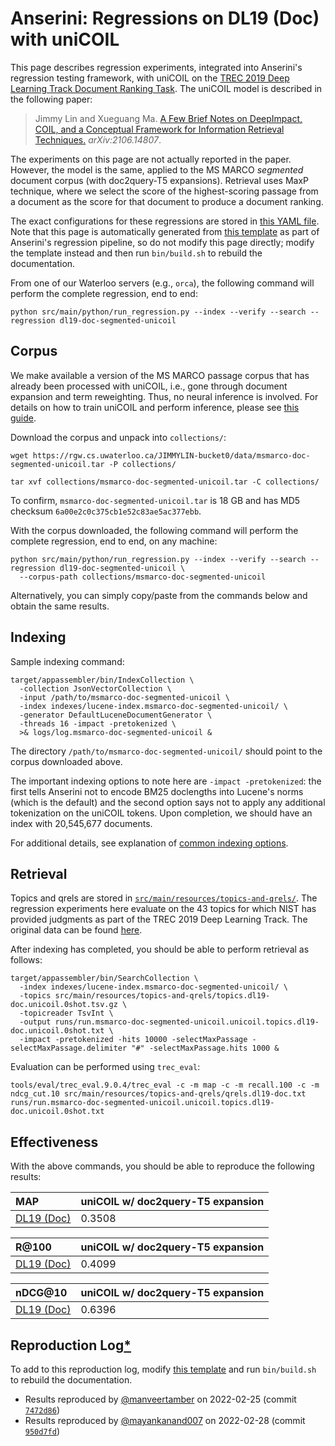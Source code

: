 # Anserini: Regressions on DL19 (Doc) with uniCOIL

This page describes regression experiments, integrated into Anserini's regression testing framework, with uniCOIL on the [TREC 2019 Deep Learning Track Document Ranking Task](https://trec.nist.gov/data/deep2019.html).
The uniCOIL model is described in the following paper:

> Jimmy Lin and Xueguang Ma. [A Few Brief Notes on DeepImpact, COIL, and a Conceptual Framework for Information Retrieval Techniques.](https://arxiv.org/abs/2106.14807) _arXiv:2106.14807_.

The experiments on this page are not actually reported in the paper.
However, the model is the same, applied to the MS MARCO _segmented_ document corpus (with doc2query-T5 expansions).
Retrieval uses MaxP technique, where we select the score of the highest-scoring passage from a document as the score for that document to produce a document ranking.

The exact configurations for these regressions are stored in [this YAML file](../src/main/resources/regression/dl19-doc-segmented-unicoil.yaml).
Note that this page is automatically generated from [this template](../src/main/resources/docgen/templates/dl19-doc-segmented-unicoil.template) as part of Anserini's regression pipeline, so do not modify this page directly; modify the template instead and then run `bin/build.sh` to rebuild the documentation.

From one of our Waterloo servers (e.g., `orca`), the following command will perform the complete regression, end to end:

```
python src/main/python/run_regression.py --index --verify --search --regression dl19-doc-segmented-unicoil
```

## Corpus

We make available a version of the MS MARCO passage corpus that has already been processed with uniCOIL, i.e., gone through document expansion and term reweighting.
Thus, no neural inference is involved.
For details on how to train uniCOIL and perform inference, please see [this guide](https://github.com/luyug/COIL/tree/main/uniCOIL).

Download the corpus and unpack into `collections/`:

```
wget https://rgw.cs.uwaterloo.ca/JIMMYLIN-bucket0/data/msmarco-doc-segmented-unicoil.tar -P collections/

tar xvf collections/msmarco-doc-segmented-unicoil.tar -C collections/
```

To confirm, `msmarco-doc-segmented-unicoil.tar` is 18 GB and has MD5 checksum `6a00e2c0c375cb1e52c83ae5ac377ebb`.

With the corpus downloaded, the following command will perform the complete regression, end to end, on any machine:

```
python src/main/python/run_regression.py --index --verify --search --regression dl19-doc-segmented-unicoil \
  --corpus-path collections/msmarco-doc-segmented-unicoil
```

Alternatively, you can simply copy/paste from the commands below and obtain the same results.

## Indexing

Sample indexing command:

```
target/appassembler/bin/IndexCollection \
  -collection JsonVectorCollection \
  -input /path/to/msmarco-doc-segmented-unicoil \
  -index indexes/lucene-index.msmarco-doc-segmented-unicoil/ \
  -generator DefaultLuceneDocumentGenerator \
  -threads 16 -impact -pretokenized \
  >& logs/log.msmarco-doc-segmented-unicoil &
```

The directory `/path/to/msmarco-doc-segmented-unicoil/` should point to the corpus downloaded above.

The important indexing options to note here are `-impact -pretokenized`: the first tells Anserini not to encode BM25 doclengths into Lucene's norms (which is the default) and the second option says not to apply any additional tokenization on the uniCOIL tokens.
Upon completion, we should have an index with 20,545,677 documents.

For additional details, see explanation of [common indexing options](common-indexing-options.md).

## Retrieval

Topics and qrels are stored in [`src/main/resources/topics-and-qrels/`](../src/main/resources/topics-and-qrels/).
The regression experiments here evaluate on the 43 topics for which NIST has provided judgments as part of the TREC 2019 Deep Learning Track.
The original data can be found [here](https://trec.nist.gov/data/deep2019.html).

After indexing has completed, you should be able to perform retrieval as follows:

```
target/appassembler/bin/SearchCollection \
  -index indexes/lucene-index.msmarco-doc-segmented-unicoil/ \
  -topics src/main/resources/topics-and-qrels/topics.dl19-doc.unicoil.0shot.tsv.gz \
  -topicreader TsvInt \
  -output runs/run.msmarco-doc-segmented-unicoil.unicoil.topics.dl19-doc.unicoil.0shot.txt \
  -impact -pretokenized -hits 10000 -selectMaxPassage -selectMaxPassage.delimiter "#" -selectMaxPassage.hits 1000 &
```

Evaluation can be performed using `trec_eval`:

```
tools/eval/trec_eval.9.0.4/trec_eval -c -m map -c -m recall.100 -c -m ndcg_cut.10 src/main/resources/topics-and-qrels/qrels.dl19-doc.txt runs/run.msmarco-doc-segmented-unicoil.unicoil.topics.dl19-doc.unicoil.0shot.txt
```

## Effectiveness

With the above commands, you should be able to reproduce the following results:

| MAP                                                                                                          | uniCOIL w/ doc2query-T5 expansion|
|:-------------------------------------------------------------------------------------------------------------|-----------|
| [DL19 (Doc)](https://trec.nist.gov/data/deep2019.html)                                                       | 0.3508    |


| R@100                                                                                                        | uniCOIL w/ doc2query-T5 expansion|
|:-------------------------------------------------------------------------------------------------------------|-----------|
| [DL19 (Doc)](https://trec.nist.gov/data/deep2019.html)                                                       | 0.4099    |


| nDCG@10                                                                                                      | uniCOIL w/ doc2query-T5 expansion|
|:-------------------------------------------------------------------------------------------------------------|-----------|
| [DL19 (Doc)](https://trec.nist.gov/data/deep2019.html)                                                       | 0.6396    |

## Reproduction Log[*](reproducibility.md)

To add to this reproduction log, modify [this template](../src/main/resources/docgen/templates/dl19-doc-segmented-unicoil.template) and run `bin/build.sh` to rebuild the documentation.

+ Results reproduced by [@manveertamber](https://github.com/manveertamber) on 2022-02-25 (commit [`7472d86`](https://github.com/castorini/anserini/commit/7472d862c7311bc8bbd30655c940d6396e27c223))
+ Results reproduced by [@mayankanand007](https://github.com/mayankanand007) on 2022-02-28 (commit [`950d7fd`](https://github.com/castorini/anserini/commit/950d7fd88dbb87f39e9c1f6ccf9e41cbb6f04f36))
